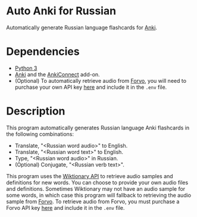 # Auto Anki for Russian
Automatically generate Russian language flashcards for [Anki](https://apps.ankiweb.net/).

# Dependencies
- [Python 3](https://www.python.org/downloads/)
- [Anki](https://apps.ankiweb.net/) and the [AnkiConnect](https://ankiweb.net/shared/info/2055492159) add-on.
- (Optional) To automatically retrieve audio from [Forvo](https://forvo.com/), you will need to purchase your own API key [here](https://api.forvo.com/plans-and-pricing/) and include it in the `.env` file. 

# Description
This program automatically generates Russian language Anki flashcards in the following combinations:
- Translate, "\<Russian word audio\>" to English.
- Translate, "\<Russian word text\>" to English.
- Type, "\<Russian word audio\>" in Russian.
- (Optional) Conjugate, "\<Russian verb text\>".

This program uses the [Wiktionary API](https://en.wiktionary.org/w/api.php) to retrieve audio samples and definitions for new words. You can choose to provide your own audio files and definitions. Sometimes Wiktionary may not have an audio sample for some words, in which case this program will fallback to retrieving the audio sample from [Forvo](https://forvo.com/). To retrieve audio from Forvo, you must purchase a Forvo API key [here](https://api.forvo.com/plans-and-pricing/) and include it in the `.env` file.
